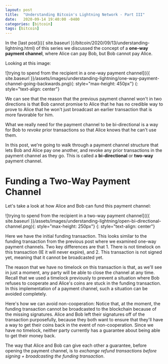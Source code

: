 ```yaml
---
layout: post
title:  "Understanding Bitcoin's Lightning Network - Part III"
date:   2020-09-14 19:40:00 -0400
categories: [bitcoin]
tags: [bitcoin]
---
```


In the [last post]({{ site.baseurl }}/bitcoin/2020/09/13/understanding-lightning.html) of this series we discussed the concept of a **one-way payment channel**, where Alice can pay Bob, but Bob cannot pay Alice.

Looking at this image:

![trying to spend from the recipient in a one-way payment channel]({{ site.baseurl }}/assets/images/understanding-lightning/one-way-payment-channel-going-backwards.png){: style="max-height: 450px"}
{: style="text-align: center"}

We can see that the reason that the previous payment channel won't in two directions is that Bob cannot promise to Alice that he has no credible way to prove to Alice that he won't just broadcast an earlier transaction that is more favorable for him.

What we really need for the payment channel to be bi-directional is a way for Bob to *revoke* prior transactions so that Alice knows that he can't use them.

In this post, we're going to walk through a payment channel structure that lets Bob and Alice pay one another, and revoke any prior transactions in the payment channel as they go. This is called a **bi-directional** or **two-way** payment channel.

# Funding a Two-Way Payment Channel

Let's take a look at how Alice and Bob can fund this payment channel:

![trying to spend from the recipient in a two-way payment channel]({{ site.baseurl }}/assets/images/understanding-lightning/open-bi-directional-channel.png){: style="max-height: 250px"}
{: style="text-align: center"}

Here we have the initial funding transaction. This looks similar to the funding transaction from the previous post where we examined one-way payment channels. Two key differences are that 1. There is not timelock on this transaction (IE it will never expire), and 2. This transaction is not signed yet, meaning that it cannot be broadcasted yet.

The reason that we have no timelock on this transaction is that, as we'll see in just a moment, any party will be able to close the channel at any time. Recall that we used a timelock previously to prevent a situation where Bob refuses to cooperate and Alice's coins are stuck in the funding transaction. In this implementation of a payment channel, such a situation can be avoided completely.

Here's how we can avoid non-cooperation: Notice that, at the moment, the funding transaction cannot be broadcasted to the blockchain because of the missing signatures. Alice and Bob left their signatures off of the transaction purposefully, because they both want to ensure that they'll have a way to get their coins back in the event of non-cooperation. Since we have no timelock, neither party currently has a guarantee about being able to get their money back.

The way that Alice and Bob can give each other a guarantee, before opening the payment channel, is to *exchange refund transactions before signing + broadcasting the funding transaction*.
